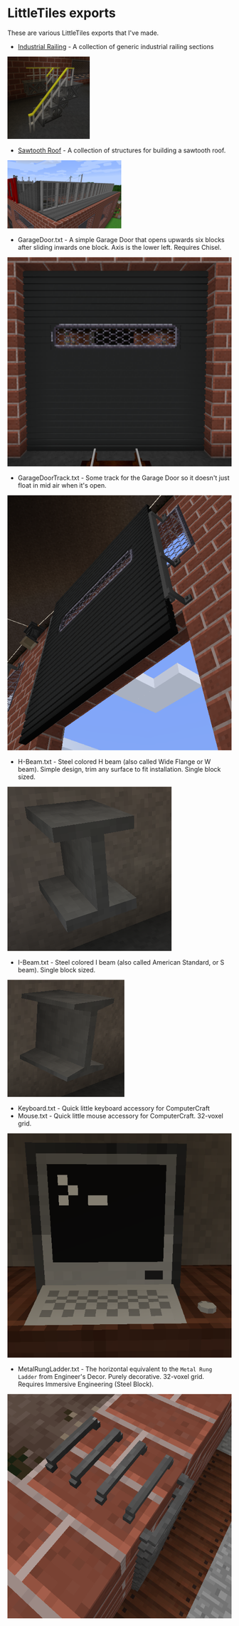 # LittleTiles exports

These are various LittleTiles exports that I've made.

- [Industrial Railing](./Industrial%20Railing/) - A collection of generic industrial railing sections

![Industrial Railing overview](./Industrial%20Railing/IndustrialRailing-Demo-small.png)

- [Sawtooth Roof](./Sawtooth%20Roof/) - A collection of structures for building a sawtooth roof.

![Sawtooth Roof overview](./Sawtooth%20Roof/SawtoothRoof-1-small.png)

- GarageDoor.txt - A simple Garage Door that opens upwards six blocks after sliding inwards one block. Axis is the lower left. Requires Chisel.

![Garage Door](GarageDoor.png)

- GarageDoorTrack.txt - Some track for the Garage Door so it doesn't just float in mid air when it's open.

![Garage Door Track](GarageDoorTrack.png)

- H-Beam.txt - Steel colored H beam (also called Wide Flange or W beam). Simple design, trim any surface to fit installation. Single block sized.

![H Beam](H-Beam.png)

- I-Beam.txt - Steel colored I beam (also called American Standard, or S beam). Single block sized.

![I Beam](I-Beam.png)

- Keyboard.txt - Quick little keyboard accessory for ComputerCraft
- Mouse.txt - Quick little mouse accessory for ComputerCraft. 32-voxel grid.

![Keyboard and mouse](KeyboardMouse.png)

- MetalRungLadder.txt - The horizontal equivalent to the `Metal Rung Ladder` from Engineer's Decor. Purely decorative. 32-voxel grid. Requires Immersive Engineering (Steel Block).

![Metal Rung Ladder](MetalRungLadder.png)
